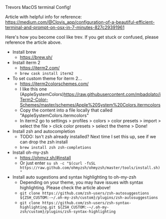 Trevors MacOS terminal Config!

Article with helpful info for reference: https://medium.com/@Clovis_app/configuration-of-a-beautiful-efficient-terminal-and-prompt-on-osx-in-7-minutes-827c29391961

Here's how you become cool like trev. If you get stuck or confused, please reference the article above.
- Install brew
    - https://brew.sh/ 
-  Install iterm 2
    -  https://iterm2.com/
    -  `brew cask install iterm2`
-  To set custom theme for iterm 2...
    -  https://iterm2colorschemes.com/
    - I like this one (AppleSystemColors)https://raw.githubusercontent.com/mbadolato/iTerm2-Color-Schemes/master/schemes/Apple%20System%20Colors.itermcolors
    - Copy the content into a file locally that called "AppleSystemColors.itermcolors"
    - In iterm2 go to settings > profiles > colors > color presets > import > select the file > click color presets > select the theme > Done!
-  Install zsh and autocompletion
    - TODO: Isn't zsh already installed? Next time I set this up, see if we can drop the zsh install
    - `brew install zsh zsh-completions` 
- Install oh-my-zsh
    - https://ohmyz.sh/#install
    - Or just enter `su
sh -c "$(curl -fsSL https://raw.github.com/ohmyzsh/ohmyzsh/master/tools/install.sh)"`
-  Install auto sugestions and syntax highlighting to oh-my-zsh
    - Depending on your theme, you may have issues with syntax highlighting. Please check the article above!
    - `git clone https://github.com/zsh-users/zsh-autosuggestions ${ZSH_CUSTOM:-~/.oh-my-zsh/custom}/plugins/zsh-autosuggestions`
    - `git clone https://github.com/zsh-users/zsh-syntax-highlighting.git ${ZSH_CUSTOM:-~/.oh-my-zsh/custom}/plugins/zsh-syntax-highlighting`
